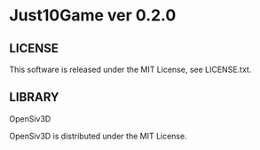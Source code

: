 # Just10Game  ver 0.2.0

## LICENSE

This software is released under the MIT License, see LICENSE.txt.

## LIBRARY

OpenSiv3D  

OpenSiv3D is distributed under the MIT License.

